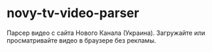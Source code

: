 # novy-tv-video-parser
Парсер видео с сайта Нового Канала (Украина). Загружайте или просматривайте видео в браузере без рекламы.
